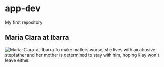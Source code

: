 # app-dev
My first repository
## Maria Clara at Ibarra
![Maria-Clara-at-Ibarra](https://github.com/Sicoyprincess/app-dev/assets/132191196/f894bca2-d084-44e0-996d-44ccc7247c75)
To make matters worse, she lives with an abusive stepfather and her mother is determined to stay with him, hoping Klay won't leave either.

